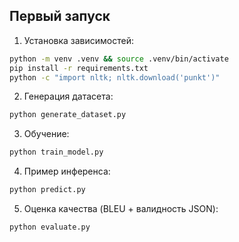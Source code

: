 ## Первый запуск

1) Установка зависимостей:

```bash
python -m venv .venv && source .venv/bin/activate
pip install -r requirements.txt
python -c "import nltk; nltk.download('punkt')"
```

2) Генерация датасета:

```bash
python generate_dataset.py
```

3) Обучение:

```bash
python train_model.py
```

4) Пример инференса:

```bash
python predict.py
```

5) Оценка качества (BLEU + валидность JSON):

```bash
python evaluate.py
```


